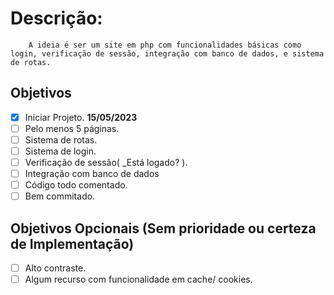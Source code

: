 # Descrição:
        A ideia é ser um site em php com funcionalidades básicas como login, verificação de sessão, integração com banco de dados, e sistema de rotas.


## Objetivos
  - [x] Iniciar Projeto. **15/05/2023**
  - [ ] Pelo menos 5 páginas.
  - [ ] Sistema de rotas.
  - [ ] Sistema de login.
  - [ ] Verificação de sessão( _Está logado? ).
  - [ ] Integração com banco de dados 
  - [ ] Código todo comentado.
  - [ ] Bem commitado.
  
## Objetivos Opcionais (Sem prioridade ou certeza de Implementação)
  - [ ] Alto contraste.
  - [ ] Algum recurso com funcionalidade em cache/ cookies.
